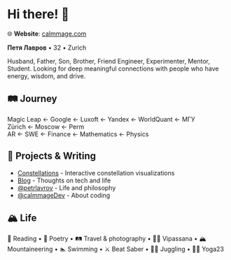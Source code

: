 # Hi there! 👋

🌐 **Website**: [calmmage.com](https://calmmage.com)

**Петя Лавров** • 32 • Zurich

Husband, Father, Son, Brother, Friend
Engineer, Experimenter, Mentor, Student. 
Looking for deep meaningful connections 
with people who have energy, wisdom, and drive.

## 🛤️ Journey
Magic Leap ← Google ← Luxoft ← Yandex ← WorldQuant ← МГУ  
Zürich ← Moscow ← Perm  
AR ← SWE ← Finance ← Mathematics ← Physics

## 🎨 Projects & Writing
- [Constellations](https://constellations.calmmage.com/) - Interactive constellation visualizations
- [Blog](https://petrlavrov.substack.com/) - Thoughts on tech and life
- [@petrlavrov](https://t.me/petrlavrov) - Life and philosophy
- [@calmmageDev](https://t.me/calmmageDev) - About coding

## 🏔️ Life
📖 Reading • 📜 Poetry • 🛤️ Travel & photography • 🧘🏼 Vipassana • 🏔️ Mountaineering • 🏊 Swimming • ⚔️ Beat Saber • 🤹‍♀️ Juggling • 🤸‍♀️ Yoga23

